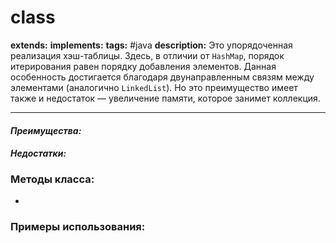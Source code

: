 # class 
**extends:** 
**implements:** 
**tags:** #java
**description:** Это упорядоченная реализация хэш-таблицы. Здесь, в отличии от `HashMap`, порядок итерирования равен порядку добавления элементов. Данная особенность достигается благодаря двунаправленным связям между элементами (аналогично `LinkedList`). Но это преимущество имеет также и недостаток — увеличение памяти, которое занимет коллекция.

---
#### *Преимущества:*

#### *Недостатки:*

### Методы класса:
- 

### Примеры использования:
